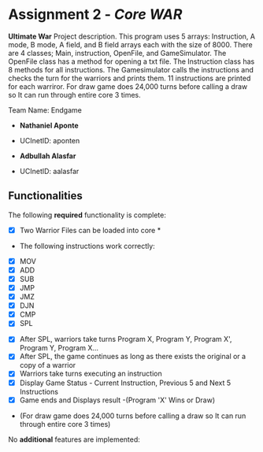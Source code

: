 # Assignment 2 - *Core WAR*

**Ultimate War** Project description.
This program uses 5 arrays:
Instruction, A mode, B mode, A field, and B field arrays each with the size of 8000. There are 4 classes; Main, instruction, OpenFile, and GameSimulator. The OpenFile class has a method for opening a txt file. The Instruction class has 8 methods for all instructions. The Gamesimulator calls the instructions and checks the turn for the warriors and prints them. 11 instructions are printed for each warriror. For draw game does 24,000 turns before calling a draw so It can run through entire core 3 times. 

Team Name: Endgame
* **Nathaniel Aponte**
- UCInetID: aponten
* **Adbullah Alasfar**
- UCInetID: aalasfar

## Functionalities
[//]: # (Write [x] to mark off what was accomplished.<br/>)
The following **required** functionality is complete:

* [x] Two Warrior Files can be loaded into core *
* The following instructions work correctly:
- [x] MOV 
- [x] ADD
- [x] SUB
- [x] JMP
- [x] JMZ
- [x] DJN
- [x] CMP
- [x] SPL
* [x] After SPL, warriors take turns 
Program X, Program Y, Program X', Program Y, Program X...
* [x] After SPL, the game continues as long as there exists the original or a copy of a warrior
* [x] Warriors take turns executing an instruction
* [x] Display Game Status - Current Instruction, Previous 5 and Next 5 Instructions
* [x] Game ends and Displays result -(Program 'X' Wins or Draw)
* (For draw game does 24,000 turns before calling a draw so It can run through entire core 3 times)

[//]: # (* [ ] Got any features?)
No **additional** features are implemented:<br/>
